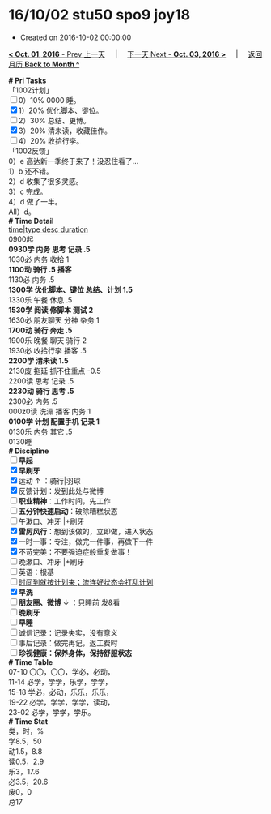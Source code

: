 # 16/10/02 stu50 spo9 joy18

- Created on 2016-10-02 00:00:00

[**< Oct. 01, 2016** - Prev 上一天](_archived/lifelogs/2016/10/d01.md) &nbsp; &nbsp; | &nbsp; &nbsp; [下一天 Next - **Oct. 03, 2016 >**](_archived/lifelogs/2016/10/d03.md) &nbsp; &nbsp; |  &nbsp; &nbsp; [返回月历 **Back to Month ^**](_archived/lifelogs/2016/10/index.md)
<br/><div><b># Pri Tasks</b></div><div>「1002计划」</div><div><input type="checkbox"/>0）10% 0000 睡。</div><div><input checked="true" type="checkbox"/>1）20% 优化脚本、键位。</div><div><input type="checkbox"/>2）30% 总结、更博。</div><div><input checked="true" type="checkbox"/>3）20% 清未读，收藏佳作。</div><div><input type="checkbox"/>4）20% 收拾行李。</div><div>「1002反馈」</div><div>0）e 高达新一季终于来了！没忍住看了…</div><div>1）b 还不错。</div><div>2）d 收集了很多灵感。</div><div>3）c 完成。</div><div>4）d 做了一半。</div><div>All）d。</div><div><b># Time Detail</b></div><div><u>time|type desc duration</u></div><div>0900起</div><div><b>0930学 内务 思考 记录 .5</b></div><div>1030必 内务 收拾 1</div><div><b>1100动 骑行 .5</b> <b>播客</b></div><div>1130必 内务 .5</div><div><b>1300学 优化脚本、键位 总结、计划 1.5</b></div><div>1330乐 午餐 休息 .5</div><div><b>1530学 阅读 修脚本 测试 2</b></div><div>1630必 朋友聊天 分神 杂务 1</div><div><b>1700动 骑行 奔走 .5</b></div><div>1900乐 晚餐 聊天 骑行 2</div><div>1930必 收拾行李 播客 .5</div><div><b>2200学 清未读 1.5</b></div><div>2130废 拖延 抓不住重点 -0.5</div><div>2200读 思考 记录 .5</div><div><b>2230动 骑行 思考 .5</b></div><div>2300必 内务 .5</div><div>000z0读 洗澡 播客 内务 1</div><div><b>0100学 计划 配置手机 记录 1</b></div><div>0130乐 内务 其它 .5</div><div>0130睡</div><div><b># Discipline</b></div><div><b><input type="checkbox"/></b><b>早起</b></div><div><input checked="true" type="checkbox"/><b>早刷牙</b></div><div><input checked="true" type="checkbox"/>运动 ↑ ：骑行|羽球</div><div><input checked="true" type="checkbox"/>反馈计划：发到此处与微博</div><div><input type="checkbox"/><b>职业精神</b>：工作时间，先工作</div><div><input type="checkbox"/><b>五分钟快速启动</b>：破除糟糕状态</div><div><input type="checkbox"/>午漱口、冲牙 |+刷牙</div><div><input checked="true" type="checkbox"/><b>雷厉风行</b>：想到该做的，立即做，进入状态</div><div><input checked="true" type="checkbox"/>一时一事：专注，做完一件事，再做下一件</div><div><input checked="true" type="checkbox"/>不苛完美：不要强迫症般重复做事！</div><div><input type="checkbox"/>晚漱口、冲牙 |+刷牙</div><div><input type="checkbox"/>英语：根基</div><div><u><input type="checkbox"/></u><u>时间到就按计划来；流连好状态会打乱计划</u></div><div><input checked="true" type="checkbox"/><b>早洗</b></div><div><b><input type="checkbox"/></b><b>朋友圈、微博</b> ↓ ：只睡前 发&amp;看</div><div><b><input type="checkbox"/></b><b>晚刷牙</b></div><div><input type="checkbox"/><b>早睡</b></div><div><input type="checkbox"/>诚信记录：记录失实，没有意义</div><div><input type="checkbox"/>事后记录：做完再记，返工费时</div><div><b><input type="checkbox"/></b><b>珍视健康：保养身体，保持舒服状态</b></div><div><b># Time Table</b></div><div>07-10 〇〇，〇〇，学必，必动，</div><div>11-14 必学，学学，乐学，学学，</div><div>15-18 学必，必动，乐乐，乐乐，</div><div>19-22 必学，学学，学学，读动，</div><div>23-02 必学，学学，学乐。</div><div><b># Time Stat</b></div><div>类，时，%</div><div>学8.5，50</div><div>动1.5，8.8</div><div>读0.5，2.9</div><div>乐3，17.6</div><div>必3.5，20.6</div><div>废0，0</div><div>总17</div>
